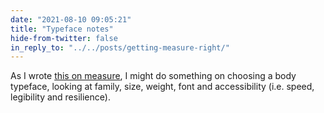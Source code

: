 ```yaml
---
date: "2021-08-10 09:05:21"
title: "Typeface notes"
hide-from-twitter: false
in_reply_to: "../../posts/getting-measure-right/"
---
```


As I wrote [this on measure](../../posts/getting-measure-right/), I might do something on choosing a body typeface, looking at family, size, weight, font and accessibility (i.e. speed, legibility and resilience).

